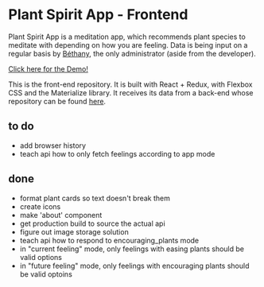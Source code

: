 # Plant Spirit App - Frontend

Plant Spirit App is a meditation app, which recommends plant species to meditate with depending on how you are feeling. Data is being input on a regular basis by [Béthany](http://www.oluminousbeing.com/), the only administrator (aside from the developer).

[Click here for the Demo!](http://comfortcat.xyz/plant-spirit-demo/)

This is the front-end repository. It is built with React + Redux, with Flexbox CSS and the Materialize library. It receives its data from a back-end whose repository can be found [here](https://github.com/catquarks/plant-spirit-admin).

## to do
* add browser history
* teach api how to only fetch feelings according to app mode

## done
* format plant cards so text doesn't break them
* create icons
* make 'about' component
* get production build to source the actual api
* figure out image storage solution
* teach api how to respond to encouraging_plants mode
* in "current feeling" mode, only feelings with easing plants should be valid options
* in "future feeling" mode, only feelings with encouraging plants should be valid optoins